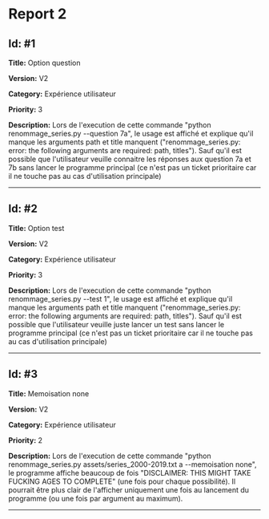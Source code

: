 # Report 2

## Id: #1

**Title:** Option question

**Version:** V2

**Category:** Expérience utilisateur

**Priority:** 3

**Description:** Lors de l'execution de cette commande "python renommage_series.py --question 7a", le usage est affiché et explique qu'il manque les arguments path et title manquent ("renommage_series.py: error: the following arguments are required: path, titles").
Sauf qu'il est possible que l'utilisateur veuille connaitre les réponses aux question 7a et 7b sans lancer le programme principal (ce n'est pas un ticket prioritaire car il ne touche pas au cas d'utilisation principale)

-------------------------------------------------------------------------------

## Id: #2

**Title:** Option test

**Version:** V2

**Category:** Expérience utilisateur

**Priority:** 3

**Description:** Lors de l'execution de cette commande "python renommage_series.py --test 1", le usage est affiché et explique qu'il manque les arguments path et title manquent ("renommage_series.py: error: the following arguments are required: path, titles").
Sauf qu'il est possible que l'utilisateur veuille juste lancer un test sans lancer le programme principal (ce n'est pas un ticket prioritaire car il ne touche pas au cas d'utilisation principale)

-------------------------------------------------------------------------------

## Id: #3

**Title:** Memoisation none 

**Version:** V2

**Category:** Expérience utilisateur

**Priority:** 2

**Description:** Lors de l'execution de cette commande "python renommage_series.py assets/series_2000-2019.txt a --memoisation none", le programme affiche beaucoup de fois "DISCLAIMER: THIS MIGHT TAKE FUCKING AGES TO COMPLETE" (une fois pour chaque possibilité). Il pourrait être plus clair de l'afficher uniquement une fois au lancement du programme (ou une fois par argument au maximum).

-------------------------------------------------------------------------------

